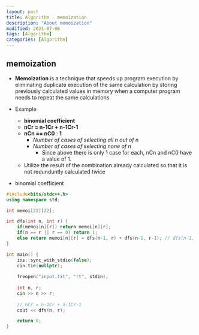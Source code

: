 ```yaml
---
layout: post
title: Algorithm - memoization
description: "About memoization"
modified: 2021-07-06
tags: [Algorithm]
categories: [Algorithm]
---
```

## memoization
- **Memoization** is a technique that speeds up program execution by eliminating duplicate execution of the same calculation by storing previously calculated values in memory when a computer program needs to repeat the same calculations.
- Example 
    - **binomial coefficient**
    - **nCr = n-1Cr + n-1Cr-1**
    - **nCn == nC0** : **1**
		- *Number of cases of selecting all n out of n* 
		- *Number of cases of selecting none of n* 
			- Since above there is only 1 case for each, nCn and nC0 have a value of 1.
    - Utilize the result of the combination already calculated so that it is not redunduntly calculated twice

- binomial coefficient <!--이항 계수-->

```c++
#include<bits/stdc++.h>
using namespace std;

int memoi[22][22];

int dfs(int n, int r) {
	if(memoi[n][r]) return memoi[n][r];
	if(n == r || r == 0) return 1;
	else return memoi[n][r] = dfs(n-1, r) + dfs(n-1, r-1); // dfs(n-1, r) + dfs(n-1, r-1) 怨꾩궛??寃곌낵瑜?memoi[n][r] ????낇븯怨? memoi[n][r] ??return 
}

int main() {
	ios::sync_with_stdio(false);
	cin.tie(nullptr);
	
	freopen("input.txt", "rt", stdin);
	
	int n, r;
	cin >> n >> r;
	
	// nCr = n-1Cr + n-1Cr-1
	cout << dfs(n, r);	

 	return 0;
}
```

